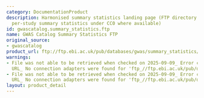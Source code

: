 ```yaml
---
category: DocumentationProduct
description: Harmonised summary statistics landing page (FTP directory containing
  per-study summary statistics under CC0 where available)
id: gwascatalog.summary_statistics.ftp
name: GWAS Catalog Summary Statistics FTP
original_source:
- gwascatalog
product_url: ftp://ftp.ebi.ac.uk/pub/databases/gwas/summary_statistics/
warnings:
- File was not able to be retrieved when checked on 2025-09-09_ Error connecting to
  URL_ No connection adapters were found for 'ftp_//ftp.ebi.ac.uk/pub/databases/gwas/summary_statistics/'
- File was not able to be retrieved when checked on 2025-09-09_ Error connecting to
  URL_ No connection adapters were found for 'ftp_//ftp.ebi.ac.uk/pub/databases/gwas/summary_statistics/'
layout: product_detail
---
```

